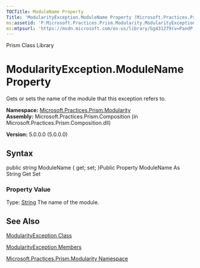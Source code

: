 ```yaml
---
TOCTitle: ModuleName Property
Title: 'ModularityException.ModuleName Property (Microsoft.Practices.Prism.Modularity)'
ms:assetid: 'P:Microsoft.Practices.Prism.Modularity.ModularityException.ModuleName'
ms:mtpsurl: 'https://msdn.microsoft.com/en-us/library/Gg431279(v=PandP.50)'
---
```


Prism Class Library

ModularityException.ModuleName Property
===========================================

Gets or sets the name of the module that this exception refers to.

**Namespace:** [Microsoft.Practices.Prism.Modularity](https://msdn.microsoft.com/n:microsoft.practices.prism.modularity)
**Assembly:** Microsoft.Practices.Prism.Composition (in Microsoft.Practices.Prism.Composition.dll)

**Version:** 5.0.0.0 (5.0.0.0)

## Syntax


public string ModuleName { get; set; }Public Property ModuleName As String Get Set
### Property Value

Type: [String](http://msdn.microsoft.com/en-us/library/s1wwdcbf)
The name of the module.

See Also
--------


[ModularityException Class](https://msdn.microsoft.com/t:microsoft.practices.prism.modularity.modularityexception)

[ModularityException Members](https://msdn.microsoft.com/allmembers.t:microsoft.practices.prism.modularity.modularityexception)

[Microsoft.Practices.Prism.Modularity Namespace](https://msdn.microsoft.com/n:microsoft.practices.prism.modularity)
